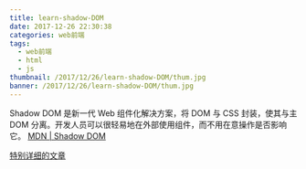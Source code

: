 ```yaml
---
title: learn-shadow-DOM
date: 2017-12-26 22:30:38
categories: web前端
tags: 
  - web前端
  - html
  - js
thumbnail: /2017/12/26/learn-shadow-DOM/thum.jpg
banner: /2017/12/26/learn-shadow-DOM/thum.jpg
---
```


Shadow DOM 是新一代 Web 组件化解决方案，将 DOM 与 CSS 封装，使其与主 DOM 分离。开发人员可以很轻易地在外部使用组件，而不用在意操作是否影响它。
[MDN | Shadow DOM](https://developer.mozilla.org/zh-CN/docs/Web/Web_Components/%E5%BD%B1%E5%AD%90_DOM)
<!-- more -->

[特别详细的文章](https://developers.google.cn/web/fundamentals/web-components/shadowdom?hl=zh-cn)
